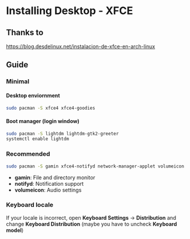 # Installing Desktop - XFCE

## Thanks to
https://blog.desdelinux.net/instalacion-de-xfce-en-arch-linux

## Guide

### Minimal

#### Desktop enviornment
```bash
sudo pacman -S xfce4 xfce4-goodies
```

#### Boot manager (login window)
```bash
sudo pacman -S lightdm lightdm-gtk2-greeter
systemctl enable lightdm
```


### Recommended
```bash
sudo pacman -S gamin xfce4-notifyd network-manager-applet volumeicon
```
- **gamin**: File and directory monitor
- **notifyd**: Notification support
- **volumeicon**:  Audio settings

### Keyboard locale

If your locale is incorrect, open **Keyboard Settings** -> **Distribution** and change **Keyboard Distribution** (maybe you have to uncheck **Keyboard model**)
